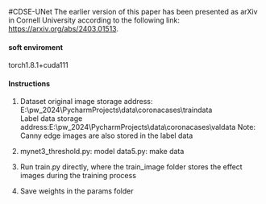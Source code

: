 #CDSE-UNet
The earlier version of this paper has been presented as arXiv in Cornell University according to the following link: 
       https://arxiv.org/abs/2403.01513.

#### soft enviroment
   torch1.8.1+cuda111

#### Instructions 

1. Dataset original image storage address: E:\pw_2024\PycharmProjects\data\coronacases\traindata   
   Label data storage address:E:\pw_2024\PycharmProjects\data\coronacases\valdata
   Note: Canny edge images are also stored in the label data

2.  mynet3_threshold.py: model
    data5.py:   make data
3. Run train.py directly, where the train_image folder stores the effect images during the training process
4. Save weights in the params folder






